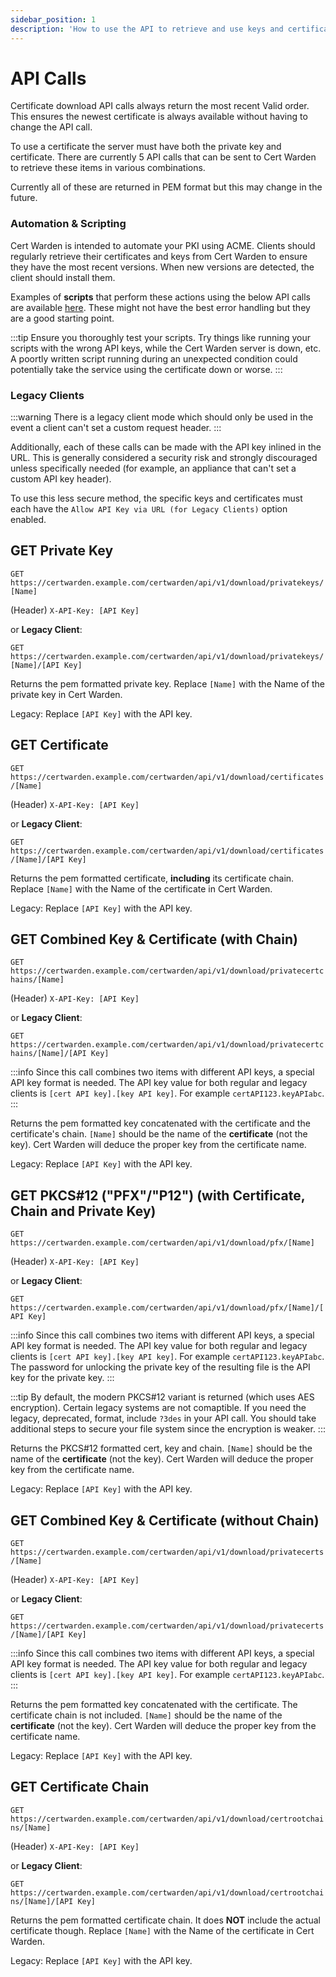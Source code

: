```yaml
---
sidebar_position: 1
description: 'How to use the API to retrieve and use keys and certificates.'
---
```


# API Calls

Certificate download API calls always return the most recent
Valid order. This ensures the newest certificate is always
available without having to change the API call.

To use a certificate the server must have both the private key and
certificate. There are currently 5 API calls that can be sent to
Cert Warden to retrieve these items in various combinations.

Currently all of these are returned in PEM format but this may
change in the future.

### Automation & Scripting

Cert Warden is intended to automate your PKI using ACME. Clients should
regularly retrieve their certificates and keys from Cert Warden to ensure
they have the most recent versions. When new versions are
detected, the client should install them.

Examples of **scripts** that perform these actions using the
below API calls are available
[here](https://github.com/gregtwallace/certificate-scripts).
These might not have the best error handling but they are a
good starting point.

:::tip
Ensure you thoroughly test your scripts. Try things like running
your scripts with the wrong API keys, while the Cert Warden server is
down, etc. A poortly written script running during an unexpected
condition could potentially take the service using the certificate
down or worse.
:::

### Legacy Clients

:::warning
There is a legacy client mode which should only be used in the
event a client can't set a custom request header.
:::

Additionally, each of these calls can be made with the API
key inlined in the URL. This is generally considered a security
risk and strongly discouraged unless specifically needed (for
example, an appliance that can't set a custom API key header).

To use this less secure method, the specific keys and certificates
must each have the `Allow API Key via URL (for Legacy Clients)`
option enabled.

## GET Private Key

`GET https://certwarden.example.com/certwarden/api/v1/download/privatekeys/[Name]`

(Header) `X-API-Key: [API Key]`

or **Legacy Client**:

`GET https://certwarden.example.com/certwarden/api/v1/download/privatekeys/[Name]/[API Key]`

Returns the pem formatted private key. Replace `[Name]` with the
Name of the private key in Cert Warden.

Legacy: Replace `[API Key]` with the API key.

## GET Certificate

`GET https://certwarden.example.com/certwarden/api/v1/download/certificates/[Name]`

(Header) `X-API-Key: [API Key]`

or **Legacy Client**:

`GET https://certwarden.example.com/certwarden/api/v1/download/certificates/[Name]/[API Key]`

Returns the pem formatted certificate, **including** its
certificate chain. Replace `[Name]` with the Name of the
certificate in Cert Warden.

Legacy: Replace `[API Key]` with the API key.

## GET Combined Key & Certificate (with Chain)

`GET https://certwarden.example.com/certwarden/api/v1/download/privatecertchains/[Name]`

(Header) `X-API-Key: [API Key]`

or **Legacy Client**:

`GET https://certwarden.example.com/certwarden/api/v1/download/privatecertchains/[Name]/[API Key]`

:::info
Since this call combines two items with different API keys, a
special API key format is needed. The API key value for both
regular and legacy clients is `[cert API key].[key API key]`.
For example `certAPI123.keyAPIabc`.
:::

Returns the pem formatted key concatenated with the certificate and
the certificate's chain. `[Name]` should be the name
of the **certificate** (not the key). Cert Warden will deduce the proper
key from the certificate name.

Legacy: Replace `[API Key]` with the API key.

## GET PKCS#12 ("PFX"/"P12") (with Certificate, Chain and Private Key)

`GET https://certwarden.example.com/certwarden/api/v1/download/pfx/[Name]`

(Header) `X-API-Key: [API Key]`

or **Legacy Client**:

`GET https://certwarden.example.com/certwarden/api/v1/download/pfx/[Name]/[API Key]`

:::info
Since this call combines two items with different API keys, a
special API key format is needed. The API key value for both
regular and legacy clients is `[cert API key].[key API key]`.
For example `certAPI123.keyAPIabc`. The password for unlocking
the private key of the resulting file is the API key for the 
private key.
:::

:::tip
By default, the modern PKCS#12 variant is returned (which uses AES
encryption). Certain legacy systems are not comaptible. If you need
the legacy, deprecated, format, include `?3des` in your API call.
You should take additional steps to secure your file system since
the encryption is weaker.
:::

Returns the PKCS#12 formatted cert, key and chain. `[Name]` should 
be the name of the **certificate** (not the key). Cert Warden will 
deduce the proper key from the certificate name.

Legacy: Replace `[API Key]` with the API key.


## GET Combined Key & Certificate (without Chain)

`GET https://certwarden.example.com/certwarden/api/v1/download/privatecerts/[Name]`

(Header) `X-API-Key: [API Key]`

or **Legacy Client**:

`GET https://certwarden.example.com/certwarden/api/v1/download/privatecerts/[Name]/[API Key]`

:::info
Since this call combines two items with different API keys, a
special API key format is needed. The API key value for both
regular and legacy clients is `[cert API key].[key API key]`.
For example `certAPI123.keyAPIabc`.
:::

Returns the pem formatted key concatenated with the certificate.
The certificate chain is not included. `[Name]` should be the name
of the **certificate** (not the key). Cert Warden will deduce the proper
key from the certificate name.

Legacy: Replace `[API Key]` with the API key.

## GET Certificate Chain

`GET https://certwarden.example.com/certwarden/api/v1/download/certrootchains/[Name]`

(Header) `X-API-Key: [API Key]`

or **Legacy Client**:

`GET https://certwarden.example.com/certwarden/api/v1/download/certrootchains/[Name]/[API Key]`

Returns the pem formatted certificate chain. It does **NOT**
include the actual certificate though. Replace `[Name]` with
the Name of the certificate in Cert Warden.

Legacy: Replace `[API Key]` with the API key.
